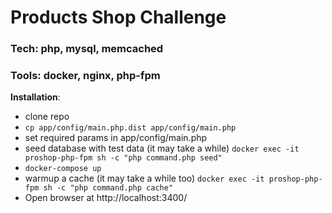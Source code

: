 # Products Shop Challenge

### Tech: php, mysql, memcached
### Tools: docker, nginx, php-fpm

**Installation**:
- clone repo
- ```cp app/config/main.php.dist app/config/main.php```
- set required params in app/config/main.php
- seed database with test data (it may take a while) ```docker exec -it proshop-php-fpm sh -c "php command.php seed"```
- ```docker-compose up```
- warmup a cache (it may take a while too) ```docker exec -it proshop-php-fpm sh -c "php command.php cache"```
- Open browser at http://localhost:3400/

